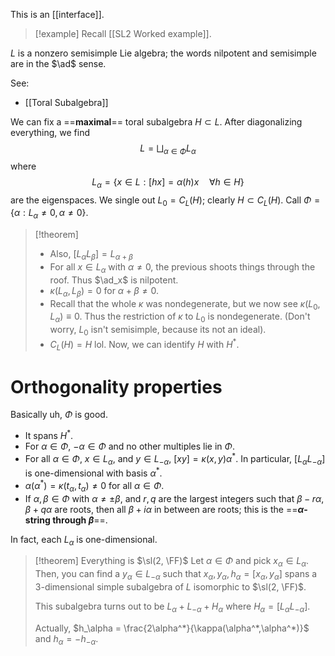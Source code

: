 This is an [[interface]].

>[!example]
>Recall [[SL2 Worked example]].

$L$ is a nonzero semisimple Lie algebra; the words nilpotent and semisimple are in the $\ad$ sense. 

See:
- [[Toral Subalgebra]]

We can fix a ==**maximal**== toral subalgebra $H\subset L$. After diagonalizing everything, we find
$$
	L = \bigsqcup_{\alpha\in \Phi} L_\alpha
$$
where
$$L_\alpha = \{x\in L: [hx] = \alpha(h)x \quad \forall h\in H\}$$
are the eigenspaces. We single out $L_0 = C_L(H)$; clearly $H\subset C_L(H)$. Call $\Phi = \{\alpha: L_\alpha\neq 0, \alpha\neq 0\}$.

>[!theorem]
>  - Also, $[L_\alpha L_\beta] =  L_{\alpha + \beta}$
>  - For all $x\in L_\alpha$ with $\alpha\neq 0$, the previous shoots things through the roof. Thus $\ad_x$ is nilpotent.
>  - $\kappa(L_\alpha, L_\beta) = 0$ for $\alpha + \beta \neq 0$.
>  - Recall that the whole $\kappa$ was nondegenerate, but we now see $\kappa(L_0, L_\alpha)\equiv 0$. Thus the restriction of $\kappa$ to $L_0$ is nondegenerate. (Don't worry, $L_0$ isn't semisimple, because its not an ideal).
>  - $C_L(H) = H$ lol. Now, we can identify $H$ with $H^*$.

# Orthogonality properties

Basically uh, $\Phi$ is good. 
- It spans $H^*$.
- For $\alpha\in \Phi$, $-\alpha\in \Phi$ and no other multiples lie in $\Phi$.
- For all $\alpha\in \Phi$, $x\in L_\alpha$, and $y\in L_{-\alpha}$, $[xy] = \kappa(x,y)\alpha^*$. In particular, $[L_\alpha L_{-\alpha}]$ is one-dimensional with basis $\alpha^*$.
- $\alpha(\alpha^*) = \kappa(t_\alpha, t_\alpha)\neq 0$ for all $\alpha\in \Phi$.
- If $\alpha, \beta \in \Phi$ with $\alpha\neq \pm \beta$, and $r,q$ are the largest integers such that $\beta - r\alpha, \beta + q\alpha$ are roots, then all $\beta + i\alpha$ in between are roots; this is the ==**$\alpha$-string through $\beta$**==.

In fact, each $L_\alpha$ is one-dimensional.

>[!theorem] Everything is $\sl(2, \FF)$
>Let $\alpha \in \Phi$ and pick $x_\alpha\in L_\alpha$. Then, you can find a $y_\alpha\in L_{-\alpha}$ such that $x_\alpha, y_\alpha, h_\alpha = [x_\alpha, y_\alpha]$ spans a $3$-dimensional simple subalgebra of $L$ isomorphic to $\sl(2, \FF)$.
>
>This subalgebra turns out to be $L_\alpha + L_{-\alpha} + H_\alpha$ where $H_\alpha = [L_\alpha L_{-\alpha}]$.
>
>Actually, $h_\alpha = \frac{2\alpha^*}{\kappa(\alpha^*,\alpha^*)}$ and $h_\alpha = -h_{-\alpha}$.